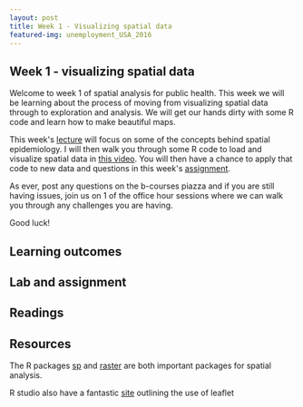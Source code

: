 ```yaml
---
layout: post
title: Week 1 - Visualizing spatial data
featured-img: unemployment_USA_2016
---
```


## Week 1 - visualizing spatial data

Welcome to week 1 of spatial analysis for public health. This week we will be learning about the process of moving from visualizing spatial data through to exploration and analysis. We will get our hands dirty with some R code and learn how to make beautiful maps.

This week's [lecture]() will focus on some of the concepts behind spatial epidemiology. I will then walk you through some R code to load and visualize spatial data in [this video](). You will then have a chance to apply that code to new data and questions in this week's [assignment]().

As ever, post any questions on the b-courses piazza and if you are still having issues, join us on 1 of the office hour sessions where we can walk you through any challenges you are having.

Good luck!

## Learning outcomes


## Lab and assignment


## Readings


## Resources

The R packages [sp][sp_cran] and [raster][raster_cran] are both important packages for spatial analysis.

R studio also have a fantastic [site][leaflet_site] outlining the use of leaflet

[raster_cran]: https://cran.r-project.org/web/packages/raster/index.html
[sp_cran]: https://cran.r-project.org/web/packages/sp/index.html
[leaflet_site]: https://rstudio.github.io/leaflet/